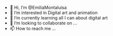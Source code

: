 - 👋 Hi, I’m @EmiliaMontaluisa
- 👀 I’m interested in Digital art and animation
- 🌱 I’m currently learning all I can about digital art
- 💞️ I’m looking to collaborate on ...
- 📫 How to reach me ...

<!---
EmiliaMontaluisa/EmiliaMontaluisa is a ✨ special ✨ repository because its `README.md` (this file) appears on your GitHub profile.
You can click the Preview link to take a look at your changes.
--->
